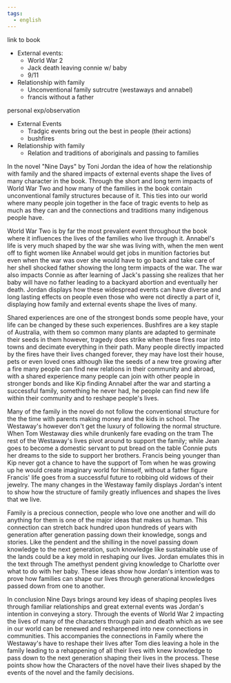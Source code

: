 ```yaml
---
tags:
  - english
---
```

link to book
- External events:
	- World War 2
	- Jack death leaving connie w/ baby
	- 9/11
- Relationship with family
	- Unconventional family sutrcutre (westaways and annabel)
	- francis without a father

personal exp/observation
- External Events
	- Tradgic events bring out the best in people (their actions)
	- bushfires
- Relationship with family
	- Relation and traditions of aboriginals and passing to families
	



In the novel "Nine Days" by Toni Jordan the idea of how the relationship with family and the shared impacts of external events shape the lives of many character in the book. Through the short and long term impacts of World War Two and how many of the families in the book contain unconventional family structures because of it. This ties into our world where many people join together in the face of tragic events to help as much as they can and the connections and traditions many indigenous people have.

World War Two is by far the most prevalent event throughout the book where it influences the lives of the families who live through it. Annabel's life is very much shaped by the war she was living with, when the men went off to fight women like Annabel would get jobs in munition factories but even when the war was over she would have to go back and take care of her shell shocked father showing the long term impacts of the war. The war also impacts Connie as after learning of Jack's passing she realizes that her baby will have no father leading to a backyard abortion and eventually her death. Jordan displays how these widespread events can have diverse and long lasting effects on people even those who were not directly a part of it, displaying how family and external events shape the lives of many.

Shared experiences are one of the strongest bonds some people have, your life can be changed by these such experiences. Bushfires are a key staple of Australia, with them so common many plants are adapted to germinate their seeds in them however, tragedy does strike when these fires roar into towns and decimate everything in their path. Many people directly impacted by the fires have their lives changed forever, they may have lost their house, pets or even loved ones although like the seeds of a new tree growing after a fire many people can find new relations in their community and abroad, with a shared experience many people can join with other people in stronger bonds and like Kip finding Annabel after the war and starting a successful family, something he never had, he   people can find new life within their community and to reshape people's lives. 

Many of the family in the novel do not follow the conventional structure for the the time with parents making money and the kids in school. The Westaway's however don't get the luxury of following the normal structure. When Tom Westaway dies while drunkenly fare evading on the tram The rest of the Westaway's lives pivot around to support the family; while Jean goes to become a domestic servant to put bread on the table Connie puts her dreams to the side to support her brothers. Francis being younger than Kip never got a chance to have the support of Tom when he was growing up he would create imaginary world for himself, without a father figure Francis' life goes from a successful future to robbing old widows of their jewelry. The many changes in the Westaway family displays Jordan's intent to show how the structure of family greatly influences and shapes the lives that we live.

Family is a precious connection, people who love one another and will do anything for them is one of the major ideas that makes us human. This connection can stretch back hundred upon hundreds of years with generation after generation passing down their knowledge, songs and stories. Like the pendent and the shilling in the novel passing down knowledge to the next generation, such knowledge like sustainable use of the lands could be a key mold in reshaping our lives. Jordan emulates this in the text through The amethyst pendent giving knowledge to Charlotte over what to do with her baby. These ideas show how Jordan's intention was to prove how families can shape our lives through generational knowledges passed down from one to another.

In conclusion Nine Days brings around key ideas of shaping peoples lives through familiar relationships and great external events was Jordan's intention in conveying a story. Through the events of World War 2 impacting the lives of many of the characters through pain and death which as we see in our world can be renewed and resharpened into new connections in communities. This accompanies the connections in Family where the Westaway's have to reshape their lives after Tom dies leaving a hole in the family leading to a rehappening of all their lives with knew knowledge to pass down to the next generation shaping their lives in the process. These points show how the Characters of the novel have their lives shaped by the events of the novel and the family decisions.